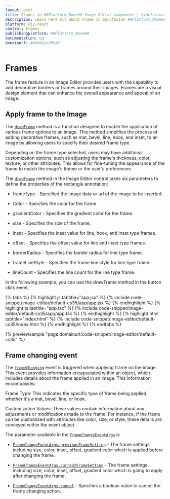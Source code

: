 ```yaml
---
layout: post
title: Frames in ##Platform_Name## Image Editor component | Syncfusion
description: Learn here all about Frame in Syncfusion ##Platform_Name## Image Editor component of Syncfusion Essential JS 2 and more.
platform: ej2-react
control: Frames
publishingplatform: ##Platform_Name##
documentation: ug
domainurl: ##DomainURL##
---
```


# Frames

The frame feature in an Image Editor provides users with the capability to add decorative borders or frames around their images. Frames are a visual design element that can enhance the overall appearance and appeal of an image.

## Apply frame to the Image

The [`drawFrame`](https://ej2.syncfusion.com/react/documentation/api/image-editor/#drawframe) method is a function designed to enable the application of various frame options to an image. This method simplifies the process of adding decorative frames, such as mat, bevel, line, hook, and inset, to an image by allowing users to specify their desired frame type.

Depending on the frame type selected, users may have additional customization options, such as adjusting the frame's thickness, color, texture, or other attributes. This allows for fine-tuning the appearance of the frame to match the image's theme or the user's preferences

The [`drawFrame`](https://ej2.syncfusion.com/react/documentation/api/image-editor/#drawframe) method in the Image Editor control takes six parameters to define the properties of the rectangle annotation:

* frameType - Specified the image data or url of the image to be inserted.

* Color - Specifies the color for the frame.

* gradientColor - Specifies the gradient color for the frame.

* size - Specifies the size of the frame.

* inset - Specifies the inset value for line, hook, and inset type frames.

* offset - Specifies the offset value for line and inset type frames.

* borderRadius - Specifies the border radius for line type frame.

* frameLineStyle - Specifies the frame line style for line type frame.

* lineCount - Specifies the line count for the line type frame.

In the following example, you can use the drawFrame method in the button click event.

{% tabs %}
{% highlight js tabtitle="app.jsx" %}
{% include code-snippet/image-editor/default-cs35/app/app.jsx %}
{% endhighlight %}
{% highlight ts tabtitle="app.tsx" %}
{% include code-snippet/image-editor/default-cs35/app/app.tsx %}
{% endhighlight %}
{% highlight html tabtitle="index.html" %}
{% include code-snippet/image-editor/default-cs35/index.html %}
{% endhighlight %}
{% endtabs %}
        
{% previewsample "page.domainurl/code-snippet/image-editor/default-cs35" %}

## Frame changing event

The [`frameChanging`](https://ej2.syncfusion.com/react/documentation/api/image-editor/#framechange) event is triggered when applying frame on the image. This event provides information encapsulated within an object, which includes details about the frame applied in an image. This information encompasses:

Frame Type: This indicates the specific type of frame being applied, whether it's a mat, bevel, line, or hook.

Customization Values: These values contain information about any adjustments or modifications made to the frame. For instance, if the frame can be customized with attributes like color, size, or style, these details are conveyed within the event object.

The parameter available in the [`FrameChangeEventArgs`](https://ej2.syncfusion.com/react/documentation/api/image-editor/framechangeeventargs/) is

* [`FrameChangeEventArgs.previousFrameSetting`](https://ej2.syncfusion.com/react/documentation/api/image-editor/frameChangeEventArgs/#previousframesetting) - The frame settings including size, color, inset, offset, gradient color which is applied before changing the frame.

* [`FrameChangeEventArgs.currentFrameSetting`](https://ej2.syncfusion.com/react/documentation/api/image-editor/frameChangeEventArgs/#currentframesetting) - The frame settings including size, color, inset, offset, gradient color which is going to apply after changing the frame.

* [`FrameChangeEventArgs.cancel`](https://ej2.syncfusion.com/react/documentation/api/image-editor/frameChangeEventArgs/#cancel) - Specifies a boolean value to cancel the frame changing action.